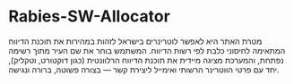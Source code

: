 # Rabies-SW-Allocator
מטרת האתר היא לאפשר לוטרינרים בישראל לזהות במהירות את תוכנת הדיווח המתאימה לחיסוני כלבת לפי רשות הדיווח. המשתמש בוחר את שם העיר מתוך רשימה נפתחת, והמערכת מציגה מיידית את תוכנת הדיווח הרלוונטית (כגון דוקטורט, וטקליק), יחד עם פרטי הווטרינר הרשותי ואימייל ליצירת קשר — בצורה פשוטה, ברורה ונגישה.
